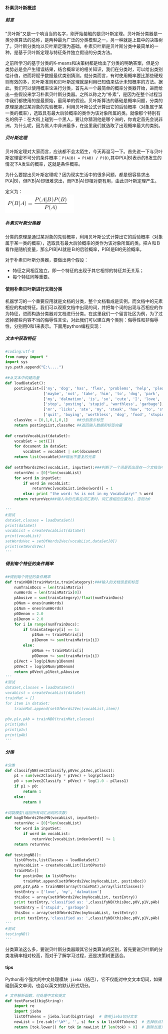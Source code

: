 #### 朴素贝叶斯概述    

##### 前言  

“贝叶斯”又是一个响当当的名字，刚开始接触的是贝叶斯定理。贝叶斯分类器是一类分类算法的总称，是两种最为广泛的分类模型之一，另一种就是上篇中的决策树了。贝叶斯分类均以贝叶斯定理为基础，朴素贝叶斯是贝叶斯分类中最简单的一种，是基于贝叶斯定理与特征条件独立假设的分类方法。  

之前所学习的基于分类的K-means和决策树都是给出了分类的明确答案，但是分类势必是会产生错误结果，结合概率论的相关知识，我们在分类时，可以给出类别估计值，进而将赋予数据最优类别猜测。就分类而言，有时使用概率要比那些硬规则有效的多，贝叶斯准则和贝叶斯定理就是利用已知值来估计未知概率的方法。据此，我们可以使用概率论进行分类，首先从一个最简单的概率分类器开始，进而给出一些假设来学习朴素贝叶斯分类器。之所以称之为“朴素”，是因为在整个过程当中我们都使用的是最原始，最简单的假设。贝叶斯算法的基础是概率问题，分类的原理是通过某对象的先验概率，利用贝叶斯公式计算出它的后验概率（对象属于某一类的概率），选取具有最大后验概率的类作为该对象所属的类。就像那个特别有名的例子：在大街上碰到一个黑人，要让你猜测他是哪个洲的，你肯定首先会说非洲，为什么呢，因为黑人中非洲最多，在这里我们就选取了出现概率最大的类别。  

##### 贝叶斯定理  

贝叶斯定理对大家而言，应该都不会太陌生，今天再温习一下。首先说一下与贝叶斯定理密不可分的条件概率：`P(A|B) = P(AB) / P(B)`,其中P(A|B)表示的B发生的情况下A发生的概率，这就是条件概率。  

为什么要提出贝叶斯定理呢？因为现实生活中的很多问题，都是很容易求出P(A|B)，但P(B|A)却很难求出，而P(B|A)却相对更有用，由此贝叶斯定理产生。  

定义为：  
![](_v_images/20190425155247363_23830.png)

##### 朴素贝叶斯分类器  

分类的原理是通过某对象的先验概率，利用贝叶斯公式计算出它的后验概率（对象属于某一类的概率），选取具有最大后验概率的类作为该对象所属的类。把Ａ和Ｂ看作是随机变量，那么P(B|A)就是Ｂ的后验概率，P(B)是B的先验概率。  

对于朴素贝叶斯分类器，要做出两个假设：  

* 特征之间相互独立，即一个特征的出现于其它相邻的特征并无关系；
* 每个特征同等重要。  


#### 使用朴素贝叶斯进行文档分类  

机器学习的一个重要应用就是文档的分类，整个文档看成是实例，而文档中的元素相应的构成特征。我们可以观察文档中出现的词，并把每个词的出现与否相应的作为特征，进而构造分类器对文档进行分类。在这里我们一个留言社区为例，为了过滤掉那些内容不当的侮辱性言论，对此我们可以建立两个类别：侮辱性和非侮辱性，分别用0和1来表示。下面用python编程实现：  

##### 文本中获取特征  

```python
#coding:utf-8
from numpy import *
import sys
sys.path.append("E:\....")

##从文本中构建向量
def loadDataSet():
    postingList=[['my', 'dog', 'has', 'flea', 'problems', 'help', 'please'],
                 ['maybe', 'not', 'take', 'him', 'to', 'dog', 'park', 'stupid'],
                 ['my', 'dalmation', 'is', 'so', 'cute', 'I', 'love', 'him'],
                 ['stop', 'posting', 'stupid', 'worthless', 'garbage'],
                 ['mr', 'licks', 'ate', 'my', 'steak', 'how', 'to', 'stop', 'him'],
                 ['quit', 'buying', 'worthless', 'dog', 'food', 'stupid']]
    classVec = [0,1,0,1,0,1]    ##分别表示标签
    return postingList,classVec ##返回输入数据和标签向量
                 
def createVocabList(dataSet):
    vocabSet = set([])  
    for document in dataSet:
        vocabSet = vocabSet | set(document) 
    return list(vocabSet)##输出不重复的元素

def setOfWords2Vec(vocabList, inputSet):###判断了一个词是否出现在一个文档当中。
    returnVec = [0]*len(vocabList)
    for word in inputSet:
        if word in vocabList:
            returnVec[vocabList.index(word)] = 1
        else: print "the word: %s is not in my Vocabulary!" % word
    return returnVec###输入中的元素在词汇表时，词汇表相应位置为1，否则为0

'''
#测试
dataSet,classes = loadDataSet()
print(dataSet)
vocabList = createVocabList(dataSet)
print(vocabList)
setWordsVec = setOfWords2Vec(vocabList,dataSet[0])
print(setWordsVec)
'''
```


##### 得到每个特征的条件概率  

```python
##得到每个特征的条件概率
def trainNB0(trainMatrix,trainCategory):###输入的文档信息和标签
    numTrainDocs = len(trainMatrix)
    numWords = len(trainMatrix[0])
    pAbusive = sum(trainCategory)/float(numTrainDocs)
    p0Num = ones(numWords)
    p1Num = ones(numWords)      
    p0Denom = 2.0
    p1Denom = 2.0                     
    for i in range(numTrainDocs):
        if trainCategory[i] == 1:
            p1Num += trainMatrix[i]
            p1Denom += sum(trainMatrix[i])
        else:
            p0Num += trainMatrix[i]
            p0Denom += sum(trainMatrix[i])
    p1Vect = log(p1Num/p1Denom)          
    p0Vect = log(p0Num/p0Denom)   
    return p0Vect,p1Vect,pAbusive
'''
#测试
dataSet,classes = loadDataSet()
vocabList = createVocabList(dataSet)
trainMat = []
for item in dataSet:
    trainMat.append(setOfWords2Vec(vocabList,item))
                    
p0v,p1v,pAb = trainNB0(trainMat,classes)
print(p0v)
print(p1v)
print(pAb)
'''
```

##### 分类  

```python
#分类
def classifyNB(vec2Classify,p0Vec,p1Vec,pClass1):
    p1 = sum(vec2Classify * p1Vec) + log(pClass1)
    p0 = sum(vec2Classify * p0Vec) + log(1.0 - pClass1)
    if p1 > p0:
        return 1
    else:
        return 0

#词袋模型(返回所有词汇出现的次数）
def bagOfWords2VecMN(vocabList, inputSet):
    returnVec = [0]*len(vocabList)
    for word in inputSet:
        if word in vocabList:
            returnVec[vocabList.index(word)] += 1
    return returnVec

def testingNB():
    listOPosts,listClasses = loadDataSet()
    myVocabList = createVocabList(listOPosts)
    trainMat=[]
    for postinDoc in listOPosts:
        trainMat.append(setOfWords2Vec(myVocabList, postinDoc))
    p0V,p1V,pAb = trainNB0(array(trainMat),array(listClasses))
    testEntry = ['love', 'my', 'dalmation']
    thisDoc = array(setOfWords2Vec(myVocabList, testEntry))
    print testEntry,'classified as: ',classifyNB(thisDoc,p0V,p1V,pAb)
    testEntry = ['stupid', 'garbage']
    thisDoc = array(setOfWords2Vec(myVocabList, testEntry))
    print testEntry,'classified as: ',classifyNB(thisDoc,p0V,p1V,pAb)
'''
#测试
testingNB()
'''
```

分类算法这么多，要说贝叶斯分类器跟其它分类算法的区别，首先要说贝叶斯的分类准确率相对较高，而对于了解学习过程，还是决策树更适合。




#### tips  

Python有个强大的中文处理模块` jieba`（结巴），它不仅能对中文文本切词，如果碰到英文单词，也会以英文的默认形式切分。  

```python
# 文件解析函数，可处理中文和英文
def textParse1(bigString):
    import re
    import jieba
    listOfTokens = jieba.lcut(bigString)  # 使用jieba切分文本
    newList = [re.sub(r'\W*', '', s) for s in listOfTokens]  # 去掉标点符号
    return [tok.lower() for tok in newList if len(tok) > 0]  # 删除长度为0的空值
```